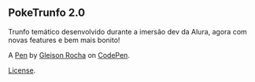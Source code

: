 PokeTrunfo 2.0
--------------
Trunfo temático desenvolvido durante a imersão dev da Alura, agora com novas features e bem mais bonito!

A [Pen](https://codepen.io/glucasmr/pen/vYewdaO) by [Gleison Rocha](https://codepen.io/glucasmr) on [CodePen](https://codepen.io).

[License](https://codepen.io/license/pen/vYewdaO).